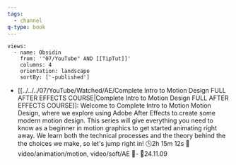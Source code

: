 ```yaml
---
tags:
  - channel
q-type: book
---
```

```page-gallery
views:
  - name: Obsidin
    from: '"07/YouTube" AND [[TipTut]]'
    columns: 4
    orientation: landscape
    sortBy: ['-published']
```
- [[../../../07/YouTube/Watched/AE/Complete Intro to Motion Design  FULL AFTER EFFECTS COURSE|Complete Intro to Motion Design  FULL AFTER EFFECTS COURSE]]:  Welcome to Complete Intro to Motion Motion Design, where we explore using Adobe After Effects to create some modern motion design. This series will give everything you need to know as a beginner in motion graphics to get started animating right away. We learn both the technical processes and the theory behind the the choices we make, so let's jump right in! 🕓2h 15m 12s 📍video/animation/motion, video/soft/AE 📝\- 📌24.11.09


